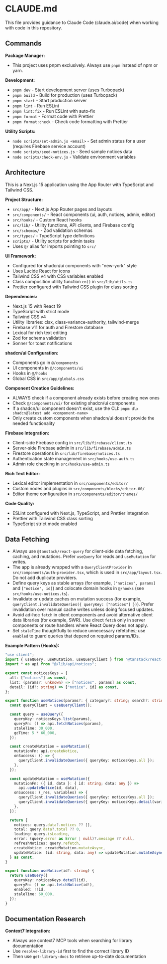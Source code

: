 # CLAUDE.md

This file provides guidance to Claude Code (claude.ai/code) when working with code in this repository.

## Commands

**Package Manager:**

- This project uses pnpm exclusively. Always use `pnpm` instead of npm or yarn.

**Development:**

- `pnpm dev` - Start development server (uses Turbopack)
- `pnpm build` - Build for production (uses Turbopack)
- `pnpm start` - Start production server
- `pnpm lint` - Run ESLint
- `pnpm lint:fix` - Run ESLint with auto-fix
- `pnpm format` - Format code with Prettier
- `pnpm format:check` - Check code formatting with Prettier

**Utility Scripts:**

- `node scripts/set-admin.js <email>` - Set admin status for a user (requires Firebase service account)
- `node scripts/seed-notices.js` - Seed sample notices data
- `node scripts/check-env.js` - Validate environment variables

## Architecture

This is a Next.js 15 application using the App Router with TypeScript and Tailwind CSS.

**Project Structure:**

- `src/app/` - Next.js App Router pages and layouts
- `src/components/` - React components (ui, auth, notices, admin, editor)
- `src/hooks/` - Custom React hooks
- `src/lib/` - Utility functions, API clients, and Firebase config
- `src/schemas/` - Zod validation schemas
- `src/types/` - TypeScript type definitions
- `scripts/` - Utility scripts for admin tasks
- Uses `@/` alias for imports pointing to `src/`

**UI Framework:**

- Configured for shadcn/ui components with "new-york" style
- Uses Lucide React for icons
- Tailwind CSS v4 with CSS variables enabled
- Class composition utility function `cn()` in `src/lib/utils.ts`
- Prettier configured with Tailwind CSS plugin for class sorting

**Dependencies:**

- Next.js 15 with React 19
- TypeScript with strict mode
- Tailwind CSS v4
- Utility libraries: clsx, class-variance-authority, tailwind-merge
- Firebase v11 for auth and Firestore database
- Lexical for rich text editing
- Zod for schema validation
- Sonner for toast notifications

**shadcn/ui Configuration:**

- Components go in `@/components`
- UI components in `@/components/ui`
- Hooks in `@/hooks`
- Global CSS in `src/app/globals.css`

**Component Creation Guidelines:**

- ALWAYS check if a component already exists before creating new ones
- Check `@/components/ui/` for existing shadcn/ui components
- If a shadcn/ui component doesn't exist, use the CLI: `pnpm dlx shadcn@latest add <component-name>`
- Only create custom components when shadcn/ui doesn't provide the needed functionality

**Firebase Integration:**

- Client-side Firebase config in `src/lib/firebase/client.ts`
- Server-side Firebase admin in `src/lib/firebase/admin.ts`
- Firestore operations in `src/lib/firebase/notices.ts`
- Authentication state management in `src/hooks/use-auth.ts`
- Admin role checking in `src/hooks/use-admin.ts`

**Rich Text Editor:**

- Lexical editor implementation in `src/components/editor/`
- Custom nodes and plugins in `src/components/blocks/editor-00/`
- Editor theme configuration in `src/components/editor/themes/`

**Code Quality:**

- ESLint configured with Next.js, TypeScript, and Prettier integration
- Prettier with Tailwind CSS class sorting
- TypeScript strict mode enabled

## Data Fetching

- Always use `@tanstack/react-query` for client-side data fetching, caching, and mutations. Prefer `useQuery` for reads and `useMutation` for writes.
- The app is already wrapped with a `QueryClientProvider` in `src/components/auth-provider.tsx`, which is used in `src/app/layout.tsx`. Do not add duplicate providers.
- Define query keys as stable arrays (for example, `["notices", params]` and `["notice", id]`) and colocate domain hooks in `@/hooks` (see `src/hooks/use-notices.ts`).
- Invalidate or update caches on mutation success (for example, `queryClient.invalidateQueries({ queryKey: ["notices"] })`). Prefer invalidation over manual cache writes unless doing focused updates.
- Avoid ad-hoc `fetch` in client components and avoid alternative client data libraries (for example, SWR). Use direct `fetch` only in server components or route handlers where React Query does not apply.
- Set `staleTime` thoughtfully to reduce unnecessary refetches; use `enabled` to guard queries that depend on required params/IDs.

**Example Pattern (Hooks):**

```ts
"use client";
import { useQuery, useMutation, useQueryClient } from "@tanstack/react-query";
import * as api from "@/lib/api/notices";

export const noticesKeys = {
  all: ["notices"] as const,
  list: (params?: unknown) => ["notices", params] as const,
  detail: (id?: string) => ["notice", id] as const,
};

export function useNotices(params?: { category?: string; search?: string }) {
  const queryClient = useQueryClient();

  const query = useQuery({
    queryKey: noticesKeys.list(params),
    queryFn: () => api.fetchNotices(params),
    staleTime: 30_000,
    gcTime: 5 * 60_000,
  });

  const createMutation = useMutation({
    mutationFn: api.createNotice,
    onSuccess: () => {
      queryClient.invalidateQueries({ queryKey: noticesKeys.all });
    },
  });

  const updateMutation = useMutation({
    mutationFn: ({ id, data }: { id: string; data: any }) => 
      api.updateNotice(id, data),
    onSuccess: (_res, variables) => {
      queryClient.invalidateQueries({ queryKey: noticesKeys.all });
      queryClient.invalidateQueries({ queryKey: noticesKeys.detail(variables.id) });
    },
  });

  return {
    notices: query.data?.notices ?? [],
    total: query.data?.total ?? 0,
    loading: query.isLoading,
    error: (query.error as Error | null)?.message ?? null,
    refreshNotices: query.refetch,
    createNotice: createMutation.mutateAsync,
    updateNotice: (id: string, data: any) => updateMutation.mutateAsync({ id, data }),
  } as const;
}

export function useNotice(id?: string) {
  return useQuery({
    queryKey: noticesKeys.detail(id),
    queryFn: () => api.fetchNotice(id!),
    enabled: !!id,
    staleTime: 60_000,
  });
}
```

## Documentation Research

**Context7 Integration:**

- Always use context7 MCP tools when searching for library documentation
- Use `resolve-library-id` first to find the correct library ID
- Then use `get-library-docs` to retrieve up-to-date documentation

<!-- Auth0 integration has been removed from this project. -->
